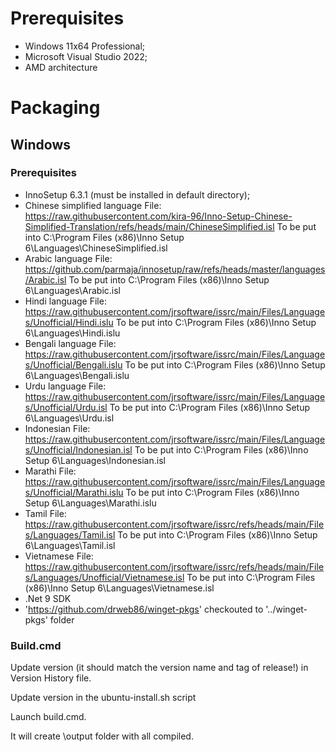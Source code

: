 # Prerequisites

- Windows 11x64 Professional;
- Microsoft Visual Studio 2022;
- AMD architecture

# Packaging

## Windows

### Prerequisites

- InnoSetup 6.3.1 (must be installed in default directory);
- Chinese simplified language
File: https://raw.githubusercontent.com/kira-96/Inno-Setup-Chinese-Simplified-Translation/refs/heads/main/ChineseSimplified.isl
To be put into
C:\Program Files (x86)\Inno Setup 6\Languages\ChineseSimplified.isl
- Arabic language
File: https://github.com/parmaja/innosetup/raw/refs/heads/master/languages/Arabic.isl
To be put into
C:\Program Files (x86)\Inno Setup 6\Languages\Arabic.isl
- Hindi language
File: https://raw.githubusercontent.com/jrsoftware/issrc/main/Files/Languages/Unofficial/Hindi.islu
To be put into
C:\Program Files (x86)\Inno Setup 6\Languages\Hindi.islu
- Bengali language
File: https://raw.githubusercontent.com/jrsoftware/issrc/main/Files/Languages/Unofficial/Bengali.islu
To be put into
C:\Program Files (x86)\Inno Setup 6\Languages\Bengali.islu
- Urdu language
File: https://raw.githubusercontent.com/jrsoftware/issrc/main/Files/Languages/Unofficial/Urdu.isl
To be put into
C:\Program Files (x86)\Inno Setup 6\Languages\Urdu.isl
- Indonesian
File: https://raw.githubusercontent.com/jrsoftware/issrc/main/Files/Languages/Unofficial/Indonesian.isl
To be put into
C:\Program Files (x86)\Inno Setup 6\Languages\Indonesian.isl
- Marathi
File: https://raw.githubusercontent.com/jrsoftware/issrc/main/Files/Languages/Unofficial/Marathi.islu
To be put into
C:\Program Files (x86)\Inno Setup 6\Languages\Marathi.islu
- Tamil
File: https://raw.githubusercontent.com/jrsoftware/issrc/refs/heads/main/Files/Languages/Tamil.isl
To be put into
C:\Program Files (x86)\Inno Setup 6\Languages\Tamil.isl
- Vietnamese
File: https://raw.githubusercontent.com/jrsoftware/issrc/refs/heads/main/Files/Languages/Unofficial/Vietnamese.isl
To be put into
C:\Program Files (x86)\Inno Setup 6\Languages\Vietnamese.isl
- .Net 9 SDK
- 'https://github.com/drweb86/winget-pkgs' checkouted to '../winget-pkgs' folder

### Build.cmd

Update version (it should match the version name and tag of release!) in Version History file. 

Update version in the ubuntu-install.sh script

Launch build.cmd.

It will create <root>\output folder with all compiled.
